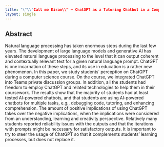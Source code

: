 ```yaml
---
title: "\"\\"Call me Kiran\\" – ChatGPT as a Tutoring Chatbot in a Computer Science Course\""
layout: single
---
```


## Abstract
Natural language processing has taken enormous steps during the last few years. The development of large language models and generative AI has elevated natural language processing to the level that it can output coherent and contextually relevant text for a given natural language prompt. ChatGPT is one incarnation of these steps, and its use in education is a rather new phenomenon. In this paper, we study students’ perception on ChatGPT during a computer science course. On the course, we integrated ChatGPT into Teams private discussion groups. In addition, all the students had freedom to employ ChatGPT and related technologies to help them in their coursework. The results show that the majority of students had at least tested AI-powered chatbots, and that students are using AI-powered chatbots for multiple tasks, e.g., debugging code, tutoring, and enhancing comprehension. The amount of positive implications of using ChatGPT takes over the negative implications, when the implications were considered from an understanding, learning and creativity perspective. Relatively many students reported reliability issues with the outputs and that the iterations with prompts might be necessary for satisfactory outputs. It is important to try to steer the usage of ChatGPT so that it complements students’ learning processes, but does not replace it.

